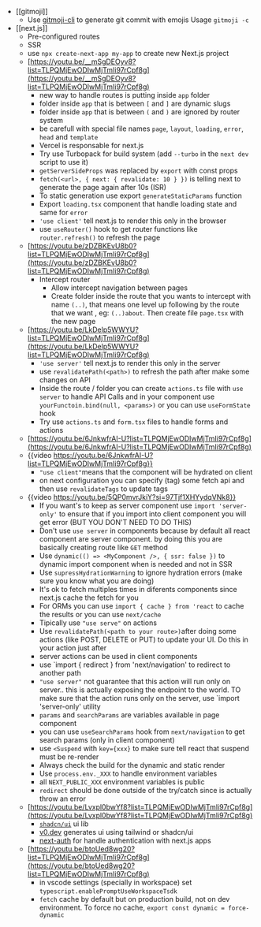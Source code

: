 - [[gitmoji]]
	- Use [gitmoji-cli](https://github.com/carloscuesta/gitmoji-cli) to generate git commit with emojis
	  Usage `gitmoji -c`
- [[next.js]]
	- Pre-configured routes
	- SSR
	- use `npx create-next-app my-app` to create new Next.js project
	- [https://youtu.be/__mSgDEOyv8?list=TLPQMjEwODIwMjTmIi97rCpf8g](https://youtu.be/__mSgDEOyv8?list=TLPQMjEwODIwMjTmIi97rCpf8g)
		- new way to handle routes is putting inside `app` folder
		- folder inside `app` that is between `[` and `]` are dynamic slugs
		- folder inside `app` that is between `(` and `)` are ignored by router system
		- be carefull with special file names `page`, `layout`, `loading`, `error`, `head` and `template`
		- Vercel is responsable for next.js
		- Try use Turbopack for build system (add `--turbo` in the `next dev` script to use it)
		- `getServerSideProps` was replaced by `export` with const props
		- `fetch(<url>, { next: { revalidate: 10 } })` is telling next to generate the page again after 10s (ISR)
		- To static generation use export `generateStaticParams` function
		- Export `loading.tsx` component that handle loading state and same for `error`
		- `'use client'` tell next.js to render this only in the browser
		- use `useRouter()` hook to get router functions like `router.refresh()` to refresh the page
	- [https://youtu.be/zDZBKEvU8b0?list=TLPQMjEwODIwMjTmIi97rCpf8g](https://youtu.be/zDZBKEvU8b0?list=TLPQMjEwODIwMjTmIi97rCpf8g)
		- Intercept router
			- Allow intercept navigation between pages
			- Create folder inside the route that you wants to intercept with name `(..)`, that means one level  up following by the route that we want \, eg: `(..)about`. Then create file `page.tsx` with the new page
	- [https://youtu.be/LkDelp5WWYU?list=TLPQMjEwODIwMjTmIi97rCpf8g](https://youtu.be/LkDelp5WWYU?list=TLPQMjEwODIwMjTmIi97rCpf8g)
		- `'use server'` tell next.js to render this only in the server
		- use `revalidatePath(<path>)` to refresh the path after make some changes on API
		- Inside the route / folder you can create `actions.ts` file with `use server` to handle API Calls and in your component use `yourFunctoin.bind(null, <params>)` or you can use `useFormState` hook
		- Try use `actions.ts` and `form.tsx` files to handle forms and actions
	- [https://youtu.be/6JnkwfrAI-U?list=TLPQMjEwODIwMjTmIi97rCpf8g](https://youtu.be/6JnkwfrAI-U?list=TLPQMjEwODIwMjTmIi97rCpf8g)
	- {{video https://youtu.be/6JnkwfrAI-U?list=TLPQMjEwODIwMjTmIi97rCpf8g}}
		- `"use client"`means that the component will be hydrated on client
		- on next configuration you can specify (tag) some fetch api and then use `revalidateTags` to update tags
	- {{video https://youtu.be/5QP0mvrJkiY?si=97Tjf1XHYydqVNk8}}
		- If you want's to keep as server component use `import 'server-only'`  to ensure that if you import into client component you will get error (BUT YOU DON'T NEED TO DO THIS)
		- Don't use `use server` in components because by default all react component are server component. by doing this you are basically creating route like `GET` method
		- Use `dynamic(() => <MyComponent />, { ssr: false })` to dynamic import component when is needed and not in SSR
		- Use `supressHydrationWarning` to ignore hydration errors (make sure you know what you are doing)
		- It's ok to fetch multiples times in diferents components since next.js cache the fetch for you
		- For ORMs you can use `import { cache } from 'react` to cache the results or you can use `next/cache`
		- Tipically use `"use serve"` on actions
		- Use `revalidatePath(<path to your route>)`after doing some actions (like POST, DELETE or PUT) to update your UI. Do this in your action just after
		- server actions can be used in client components
		- use `import { redirect } from 'next/navigation' to redirect to another path
		- `"use server"` not guarantee that this action will run only on server.. this is actually exposing the endpoint to the world. TO make sure that the action runs only on the server, use `import 'server-only' utility
		- `params` and `searchParams` are variables available in page component
		- you can use `useSearchParams` hook from `next/navigation` to get search params (only in client component)
		- use `<Suspend` with `key={xxx}` to make sure tell react that suspend must be re-render
		- Always check the build for the dynamic and static render
		- Use `process.env._XXX` to handle environment variables
		- all `NEXT_PUBLIC_XXX` environment variables is public
		- `redirect` should be done outside of the try/catch since is actually throw an error
	- [https://youtu.be/Lvxpl0bwYf8?list=TLPQMjEwODIwMjTmIi97rCpf8g](https://youtu.be/Lvxpl0bwYf8?list=TLPQMjEwODIwMjTmIi97rCpf8g)
		- [`shadcn/ui`](https://ui.shadcn.com/) ui lib
		- [v0.dev](https://v0.dev/) generates ui using tailwind or shadcn/ui
		- [next-auth](https://next-auth.js.org/) for handle authentication with next.js apps
	- [https://youtu.be/btoUed8wg20?list=TLPQMjEwODIwMjTmIi97rCpf8g](https://youtu.be/btoUed8wg20?list=TLPQMjEwODIwMjTmIi97rCpf8g)
		- in vscode settings (specially in workspace) set `typescript.enablePromptUseWorkspaceTsdk`
		- `fetch` cache by default but on production build, not on dev environment. To force no cache, `export const dynamic = force-dynamic`